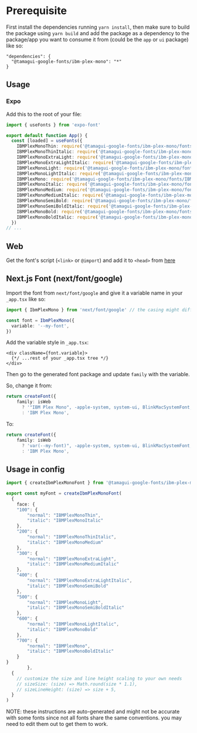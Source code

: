 # Prerequisite
First install the dependencies running `yarn install`, then make sure to build the package using `yarn build` and add the package as a dependency to the package/app you want to consume it from (could be the `app` or `ui` package) like so:
```
"dependencies": {
  "@tamagui-google-fonts/ibm-plex-mono": "*"
}
```
## Usage
### Expo
  
Add this to the root of your file:
    
```ts
import { useFonts } from 'expo-font'

export default function App() {
  const [loaded] = useFonts({
    IBMPlexMonoThin: require('@tamagui-google-fonts/ibm-plex-mono/fonts/IBMPlexMono-Thin.ttf'),
    IBMPlexMonoThinItalic: require('@tamagui-google-fonts/ibm-plex-mono/fonts/IBMPlexMono-ThinItalic.ttf'),
    IBMPlexMonoExtraLight: require('@tamagui-google-fonts/ibm-plex-mono/fonts/IBMPlexMono-ExtraLight.ttf'),
    IBMPlexMonoExtraLightItalic: require('@tamagui-google-fonts/ibm-plex-mono/fonts/IBMPlexMono-ExtraLightItalic.ttf'),
    IBMPlexMonoLight: require('@tamagui-google-fonts/ibm-plex-mono/fonts/IBMPlexMono-Light.ttf'),
    IBMPlexMonoLightItalic: require('@tamagui-google-fonts/ibm-plex-mono/fonts/IBMPlexMono-LightItalic.ttf'),
    IBMPlexMono: require('@tamagui-google-fonts/ibm-plex-mono/fonts/IBMPlexMono-Regular.ttf'),
    IBMPlexMonoItalic: require('@tamagui-google-fonts/ibm-plex-mono/fonts/IBMPlexMono-Italic.ttf'),
    IBMPlexMonoMedium: require('@tamagui-google-fonts/ibm-plex-mono/fonts/IBMPlexMono-Medium.ttf'),
    IBMPlexMonoMediumItalic: require('@tamagui-google-fonts/ibm-plex-mono/fonts/IBMPlexMono-MediumItalic.ttf'),
    IBMPlexMonoSemiBold: require('@tamagui-google-fonts/ibm-plex-mono/fonts/IBMPlexMono-SemiBold.ttf'),
    IBMPlexMonoSemiBoldItalic: require('@tamagui-google-fonts/ibm-plex-mono/fonts/IBMPlexMono-SemiBoldItalic.ttf'),
    IBMPlexMonoBold: require('@tamagui-google-fonts/ibm-plex-mono/fonts/IBMPlexMono-Bold.ttf'),
    IBMPlexMonoBoldItalic: require('@tamagui-google-fonts/ibm-plex-mono/fonts/IBMPlexMono-BoldItalic.ttf'),
  })
// ...
```

## Web

Get the font's script (`<link>` or `@import`) and add it to `<head>` from [here](https://fonts.google.com/specimen/IBM+Plex+Mono)


## Next.js Font (next/font/google)

Import the font from `next/font/google` and give it a variable name in your `_app.tsx` like so:

```ts
import { IbmPlexMono } from 'next/font/google' // the casing might differ

const font = IbmPlexMono({
  variable: '--my-font',
})
```

Add the variable style in `_app.tsx`:

```tsx
<div className={font.variable}>
  {*/ ...rest of your _app.tsx tree */}
</div>
```

Then go to the generated font package and update `family` with the variable.

So, change it from:
```ts
return createFont({
    family: isWeb
      ? '"IBM Plex Mono", -apple-system, system-ui, BlinkMacSystemFont, "Segoe UI", Roboto, Helvetica, Arial, sans-serif'
      : 'IBM Plex Mono',
```

To:
```ts
return createFont({
    family: isWeb
      ? 'var(--my-font)", -apple-system, system-ui, BlinkMacSystemFont, "Segoe UI", Roboto, Helvetica, Arial, sans-serif'
      : 'IBM Plex Mono',
```


## Usage in config

```ts
import { createIbmPlexMonoFont } from '@tamagui-google-fonts/ibm-plex-mono' 

export const myFont = createIbmPlexMonoFont(
  {
    face: {
    "100": {
        "normal": "IBMPlexMonoThin",
        "italic": "IBMPlexMonoItalic"
    },
    "200": {
        "normal": "IBMPlexMonoThinItalic",
        "italic": "IBMPlexMonoMedium"
    },
    "300": {
        "normal": "IBMPlexMonoExtraLight",
        "italic": "IBMPlexMonoMediumItalic"
    },
    "400": {
        "normal": "IBMPlexMonoExtraLightItalic",
        "italic": "IBMPlexMonoSemiBold"
    },
    "500": {
        "normal": "IBMPlexMonoLight",
        "italic": "IBMPlexMonoSemiBoldItalic"
    },
    "600": {
        "normal": "IBMPlexMonoLightItalic",
        "italic": "IBMPlexMonoBold"
    },
    "700": {
        "normal": "IBMPlexMono",
        "italic": "IBMPlexMonoBoldItalic"
    }
}
        },
  {
    // customize the size and line height scaling to your own needs
    // sizeSize: (size) => Math.round(size * 1.1),
    // sizeLineHeight: (size) => size + 5,
  }
)
```

NOTE: these instructions are auto-generated and might not be accurate with some fonts since not all fonts share the same conventions. you may need to edit them out to get them to work.
